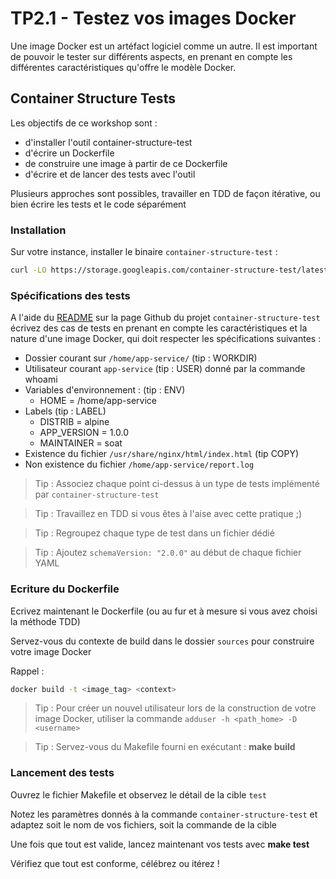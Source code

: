 # TP2.1 - Testez vos images Docker

Une image Docker est un artéfact logiciel comme un autre. Il  est important de pouvoir le tester sur différents aspects, en prenant en compte les différentes caractéristiques qu'offre le modèle Docker.

## Container Structure Tests

Les objectifs de ce workshop sont :

* d'installer l'outil container-structure-test
* d'écrire un Dockerfile
* de construire une image à partir de ce Dockerfile
* d'écrire et de lancer des tests avec l'outil

Plusieurs approches sont possibles, travailler en TDD de façon itérative, ou bien écrire les tests et le code séparément

### Installation

Sur votre instance, installer le binaire `container-structure-test` :

```bash
curl -LO https://storage.googleapis.com/container-structure-test/latest/container-structure-test-linux-amd64 && chmod +x container-structure-test-linux-amd64 && sudo mv container-structure-test-linux-amd64 /usr/local/bin/container-structure-test
```

### Spécifications des tests

A l'aide du [README](https://github.com/GoogleContainerTools/container-structure-test) sur la page Github du projet `container-structure-test` écrivez des cas de tests en prenant en compte les caractéristiques et la nature d'une image Docker, qui doit respecter les spécifications suivantes : 

* Dossier courant sur `/home/app-service/` (tip : WORKDIR)
* Utilisateur courant `app-service` (tip : USER) donné par la commande whoami
* Variables d'environnement : (tip : ENV)
  * HOME = /home/app-service
* Labels (tip : LABEL)
  * DISTRIB = alpine
  * APP_VERSION = 1.0.0
  * MAINTAINER = soat
* Existence du fichier `/usr/share/nginx/html/index.html` (tip COPY)
* Non existence du fichier `/home/app-service/report.log`

> Tip : Associez chaque point ci-dessus à un type de tests implémenté par `container-structure-test`

> Tip : Travaillez en TDD si vous êtes à l'aise avec cette pratique ;)

> Tip : Regroupez chaque type de test dans un fichier dédié

> Tip : Ajoutez `schemaVersion: "2.0.0"` au début de chaque fichier YAML

### Ecriture du Dockerfile

Ecrivez maintenant le Dockerfile (ou au fur et à mesure si vous avez choisi la méthode TDD)

Servez-vous du contexte de build dans le dossier `sources` pour construire votre image Docker

Rappel : 

```bash
docker build -t <image_tag> <context>
```

> Tip : Pour créer un nouvel utilisateur lors de la construction de votre image Docker, utiliser la commande `adduser -h <path_home> -D <username>`

> Tip : Servez-vous du Makefile fourni en exécutant : **make build**

### Lancement des tests

Ouvrez le fichier Makefile et observez le détail de la cible `test`

Notez les paramètres donnés à la commande `container-structure-test` et adaptez soit le nom de vos fichiers, soit la commande de la cible

Une fois que tout est valide, lancez maintenant vos tests avec **make test**

Vérifiez que tout est conforme, célébrez ou itérez !
